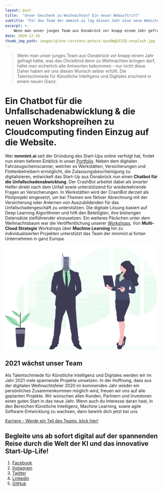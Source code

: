 ```yaml
---
layout: post
title:  "Unser Geschenk zu Weihnachten? Ein neuer Webauftritt"
subtitle: "Für das Team der mmmint.ai lag dieses Jahr eine neue Website unter dem Weihnachtsbaum."
excerpt: >-
    Wenn man unser junges Team aus Osnabrück vor knapp einem Jahr gefragt hätte, was das Christkind denn zu Weihnachten bringen darf, hätte man sicherlich alle Antworten bekommen - nur nicht diese. Daher haben wir uns diesen Wunsch selber erfüllt. Die Talentschmiede für Künstliche Intelligenz und Digitales erscheint in einem Glanz.
date: 2020-12-26
thumb_img_path: images/glenn-carstens-peters-npxXWgQ33ZQ-unsplash.jpg
---
```


> Wenn man unser junges Team aus Osnabrück vor knapp einem Jahr gefragt hätte, was das Christkind denn zu Weihnachten bringen darf, hätte man sicherlich alle Antworten bekommen - nur nicht diese. Daher haben wir uns diesen Wunsch selber erfüllt. Die Talentschmiede für Künstliche Intelligenz und Digitales erscheint in einem neuen Glanz.

# Ein Chatbot für die Unfallschadenabwicklung & die neuen Workshopreihen zu Cloudcomputing finden Einzug auf die Website.

Wer <strong>mmmint.ai</strong> seit der Gründung des Start-Ups online verfolgt hat, findet nun einen tieferen Einblick in unser [Portfolio](https://www.mmmint.ai/solutions/). Neben dem digitalen Fahrzeugscheinscanner, welcher es Werkstätten, Versicherungen und Flottenbetreibern ermöglicht, die Zulassungsbescheinigung zu digitalisieren, entwickelt das Start-Up aus Osnabrück nun einen **Chatbot für die Unfallschadenabwicklung**. Der CrashBot arbeitet dabei als smarter Helfer direkt nach dem Unfall sowie unterstützend für wiederkehrende Fragen an Versicherungen. In Werkstätten wird der CrashBot derzeit als Pilotprojekt eingesetzt, um bei Themen wie fiktiver Abrechnung mit der Versicherung oder Anlernen von Auszubildenden für das Unfallschadengeschäft zu unterstützen. Die digitale Lösung basiert auf Deep Learning Algorithmen und hilft den Beteiligten, ihre bisherigen Datensätze zielführender einzusetzen. Ein weiteres Päckchen unter dem Weihnachtsbaum war die Veröffentlichung unserer [Workshops](https://www.mmmint.ai/workshops/). Von **Multi-Cloud Strategie** Workshops über **Machine Learning** hin zu individualisierten Projekten unterstützt das Team der mmmint.ai fortan Unternehmen in ganz Europa. 

[![logo_crashbot](/images/undraw_robotics_kep0.svg)](https://www.mmmint.ai/solutions/)

## 2021 wächst unser Team

Als Talentschmiede für Künstliche Intelligenz und Digitales werden wir im Jahr 2021 viele spannende Projekte umsetzen. In der Hoffnung, dass aus der digitalen Weihnachtsfeier 2020 im kommenden Jahr wieder ein persönliches Zusammenkommen möglich wird, freuen wir uns auf alle geplanten Projekte. Wir wünschen allen Kunden, Partnern und Investoren einen guten Start in das neue Jahr.
Wenn auch du Interesse daran hast, in den Bereichen Künstliche Intelligenz, Machine Learning, sowie agile Software-Entwicklung zu wachsen, dann bewirb dich jetzt bei uns. 

<a href="/career" class="button">Karriere - Werde ein Teil des Teams, klick hier!</a>

## Begleite uns ab sofort digital auf der spannenden Reise durch die Welt der KI und das innovative Start-Up-Life!

1. [Facebook](https://www.facebook.com/mmmintai/)
2. [Instagram](https://instagram.com/mmmint.ai/)
3. [Twitter](https://twitter.com/mmmint_ai/)
4. [Linkedin](https://linkedin.com/company/mmmint-ai/)
5. [GitHub](https://github.com/mmmint-ai/)
